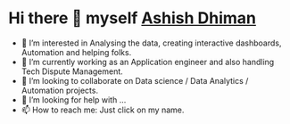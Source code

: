 # Hi there 👋 myself [Ashish Dhiman](www.linkedin.com/in/dhiman605)

* 🔭 I’m interested in Analysing the data, creating interactive dashboards, Automation and helping folks.
* 🌱 I’m currently working as an Application engineer and also handling Tech Dispute Management. 
* 👯 I’m looking to collaborate on Data science / Data Analytics / Automation projects.
* 🤔 I’m looking for help with ...
* 📫 How to reach me: Just click on my name.
